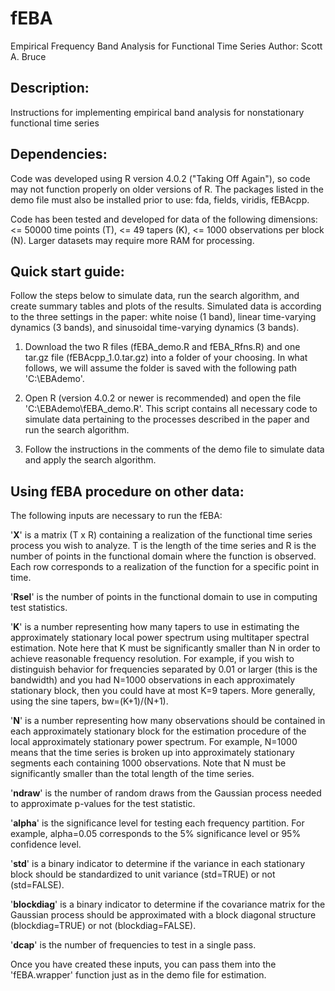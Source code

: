 # fEBA
Empirical Frequency Band Analysis for Functional Time Series
Author: Scott A. Bruce

## Description: 
Instructions for implementing empirical band analysis
for nonstationary functional time series

## Dependencies: 
Code was developed using R version 4.0.2 ("Taking Off Again"), so code
may not function properly on older versions of R.  The packages listed
in the demo file must also be installed prior to use: fda, fields, viridis, fEBAcpp.

Code has been tested and developed for data of the following dimensions:
<= 50000 time points (T), <= 49 tapers (K), <= 1000 observations per block (N).
Larger datasets may require more RAM for processing. 

## Quick start guide:
Follow the steps below to simulate data, run the search algorithm, and create 
summary tables and plots of the results. Simulated data is according to the three settings in the paper: 
white noise (1 band), linear time-varying dynamics (3 bands), and sinusoidal time-varying dynamics (3 bands).

1) Download the two R files (fEBA_demo.R and fEBA_Rfns.R)  and one tar.gz 
file (fEBAcpp_1.0.tar.gz) into a folder of your 
choosing. In what follows, we will assume the folder is saved with the
following path 'C:\EBAdemo'.

2) Open R (version 4.0.2 or newer is recommended) and open the file 
'C:\EBAdemo\fEBA_demo.R'. This script contains
all necessary code to simulate data pertaining to the processes
described in the paper and run the search algorithm.

3) Follow the instructions in the comments of the demo file to simulate
data and apply the search algorithm. 

## Using fEBA procedure on other data:
The following inputs are necessary to run the fEBA:

'**X**' is a matrix (T x R) containing a realization of the functional time series process you wish
to analyze.  T is the length of the time series and R is the number of points in the functional domain where
the function is observed. Each row corresponds to a realization of the function for a specific point in time.

'**Rsel**' is the number of points in the functional domain to use in computing test statistics.

'**K**' is a number representing how many tapers to use in estimating the approximately
stationary local power spectrum using multitaper spectral estimation.  Note here that
K must be significantly smaller than N in order to achieve reasonable frequency
resolution.  For example, if you wish to distinguish behavior for frequencies separated
by 0.01 or larger (this is the bandwidth) and you had N=1000 observations in each 
approximately stationary block, then you could have at most K=9 tapers.  More generally,
using the sine tapers, bw=(K+1)/(N+1). 

'**N**' is a number representing how many observations should be contained in
each approximately stationary block for the estimation procedure of the local
approximately stationary power spectrum.  For example, N=1000 means that the
time series is broken up into approximately stationary segments each containing
1000 observations.  Note that N must be significantly smaller than the total
length of the time series.

'**ndraw**' is the number of random draws from the Gaussian process needed to approximate
p-values for the test statistic.

'**alpha**' is the significance level for testing each frequency partition.  For example,
alpha=0.05 corresponds to the 5% significance level or 95% confidence level. 

'**std**' is a binary indicator to determine if the variance in each stationary block
should be standardized to unit variance (std=TRUE) or not (std=FALSE).

'**blockdiag**' is a binary indicator to determine if the covariance matrix for the Gaussian
process should be approximated with a block diagonal structure (blockdiag=TRUE) or not (blockdiag=FALSE).

'**dcap**' is the number of frequencies to test in a single pass.

Once you have created these inputs, you can pass them into the 'fEBA.wrapper' function 
just as in the demo file for estimation.
